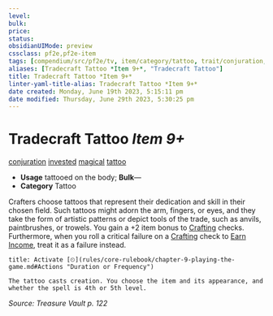 ```yaml
---
level:
bulk:
price:
status:
obsidianUIMode: preview
cssclass: pf2e,pf2e-item
tags: [compendium/src/pf2e/tv, item/category/tattoo, trait/conjuration, trait/invested, trait/magical, trait/tattoo]
aliases: [Tradecraft Tattoo *Item 9+*, "Tradecraft Tattoo"]
title: Tradecraft Tattoo *Item 9+*
linter-yaml-title-alias: Tradecraft Tattoo *Item 9+*
date created: Monday, June 19th 2023, 5:15:11 pm
date modified: Thursday, June 29th 2023, 5:30:25 pm
---
```


# Tradecraft Tattoo *Item 9+*

[conjuration](rules/traits/conjuration.md) [invested](rules/traits/invested.md) [magical](rules/traits/magical.md) [tattoo](rules/traits/tattoo-lowg.md)  

- **Usage** tattooed on the body; **Bulk**—
- **Category** Tattoo

Crafters choose tattoos that represent their dedication and skill in their chosen field. Such tattoos might adorn the arm, fingers, or eyes, and they take the form of artistic patterns or depict tools of the trade, such as anvils, paintbrushes, or trowels. You gain a +2 item bonus to [Crafting](compendium/skills.md#Crafting) checks. Furthermore, when you roll a critical failure on a [Crafting](compendium/skills.md#Crafting) check to [Earn Income](rules/actions/earn-income.md), treat it as a failure instead.

```ad-embed-ability
title: Activate [⏲](rules/core-rulebook/chapter-9-playing-the-game.md#Actions "Duration or Frequency")

The tattoo casts creation. You choose the item and its appearance, and whether the spell is 4th or 5th level.
```

*Source: Treasure Vault p. 122*
